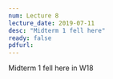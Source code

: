 ```yaml
---
num: Lecture 8
lecture_date: 2019-07-11
desc: "Midterm 1 fell here"
ready: false
pdfurl:
---
```




Midterm 1 fell here in W18
